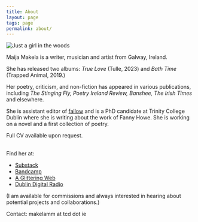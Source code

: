 ```yaml
---
title: About
layout: page
tags: page
permalink: about/
---
```

![Just a girl in the woods](/static/img/maija.jpeg "Maija Mäkelä")

Maija Makela is a writer, musician and artist from Galway, Ireland. 

She has released two albums: *True Love* (Tulle, 2023) and *Bath Time* (Trapped Animal, 2019.)

Her poetry, criticism, and non-fiction has appeared in various publications, including *The Stinging Fly, Poetry Ireland Review, Banshee, The Irish Times* and elsewhere. 

She is assistant editor of [fallow](https://fallowmedia.com/) and is a PhD candidate at Trinity College Dublin where she is writing about the work of Fanny Howe. She is working on a novel and a first collection of poetry. 

Full CV available upon request.

\
Find her at:

* [Substack](https://mystes.substack.com/)
* [Bandcamp](https://maijasofia.bandcamp.com/)
* [A﻿ Glittering Web](https://www.are.na/maija-sofia/a-glittering-web)
* [Dublin Digital Radio](https://listen.dublindigitalradio.com/resident/invocations)

(I am available for commissions and always interested in hearing about potential projects and collaborations.)

C﻿ontact: makelamm at tcd dot ie